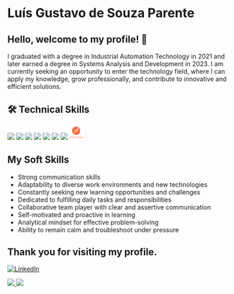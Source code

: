 # Luís Gustavo de Souza Parente
## Hello, welcome to my profile! 👋
I graduated with a degree in Industrial Automation Technology in 2021 and later earned a degree in Systems Analysis and Development in 2023. I am currently seeking an opportunity to enter the technology field, where I can apply my knowledge, grow professionally, and contribute to innovative and efficient solutions.

## 🛠️ Technical Skills

<p align="left">
  <img src="https://cdn.jsdelivr.net/gh/devicons/devicon/icons/java/java-original.svg" height="30" />
  <img src="https://cdn.jsdelivr.net/gh/devicons/devicon/icons/spring/spring-original.svg" height="30" />
  <img src="https://cdn.jsdelivr.net/gh/devicons/devicon/icons/docker/docker-original.svg" height="30" />
  <img src="https://cdn.jsdelivr.net/gh/devicons/devicon/icons/postgresql/postgresql-original.svg" height="30" />
  <img src="https://cdn.jsdelivr.net/gh/devicons/devicon/icons/mongodb/mongodb-original.svg" height="30" />
  <img src="https://cdn.jsdelivr.net/gh/devicons/devicon/icons/git/git-original.svg" height="30" />
  <img src="https://raw.githubusercontent.com/github/explore/master/topics/swagger/swagger.png" height="30" />
  <img src="https://raw.githubusercontent.com/github/explore/master/topics/postman/postman.png" height="30" />
</p>

## My Soft Skills

- Strong communication skills
- Adaptability to diverse work environments and new technologies
- Constantly seeking new learning opportunities and challenges
- Dedicated to fulfilling daily tasks and responsibilities
- Collaborative team player with clear and assertive communication
- Self-motivated and proactive in learning
- Analytical mindset for effective problem-solving
- Ability to remain calm and troubleshoot under pressure

## Thank you for visiting my profile.

[![LinkedIn](https://img.shields.io/badge/LinkedIn-0077B5?style=for-the-badge&logo=linkedin&logoColor=white)](https://www.linkedin.com/in/luis-parente/)

<div>
<a href="[https://github.com/seu-usuário-aqui](https://github.com/Luis-Parente)">
<img loading="lazy" height="140em" src="https://github-readme-stats.vercel.app/api/top-langs/?username=Luis-Parente&layout=compact&langs_count=7&theme=dracula"/> <img loading="lazy" height="140em" src="https://github-readme-stats.vercel.app/api?username=Luis-Parente&show_icons=true&theme=dracula&include_all_commits=true&count_private=true"/>
</div>
